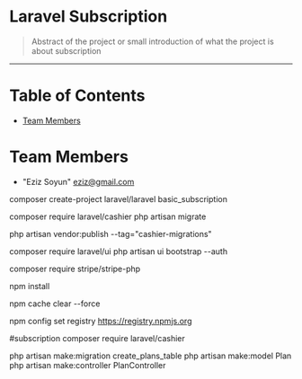 # Laravel Subscription
> Abstract of the project or small introduction of what the project is about subscription
<hr>

# Table of Contents
* [Team Members](#team-members)

# <a name="team-members"></a>Team Members
* "Eziz Soyun" <eziz@gmail.com>


composer create-project laravel/laravel basic_subscription

composer require laravel/cashier
php artisan migrate

php artisan vendor:publish --tag="cashier-migrations"

composer require laravel/ui
php artisan ui bootstrap --auth

composer require stripe/stripe-php

npm install

npm cache clear --force

npm config set registry https://registry.npmjs.org

#subscription
composer require laravel/cashier


php artisan make:migration create_plans_table
php artisan make:model Plan
 php artisan make:controller PlanController
